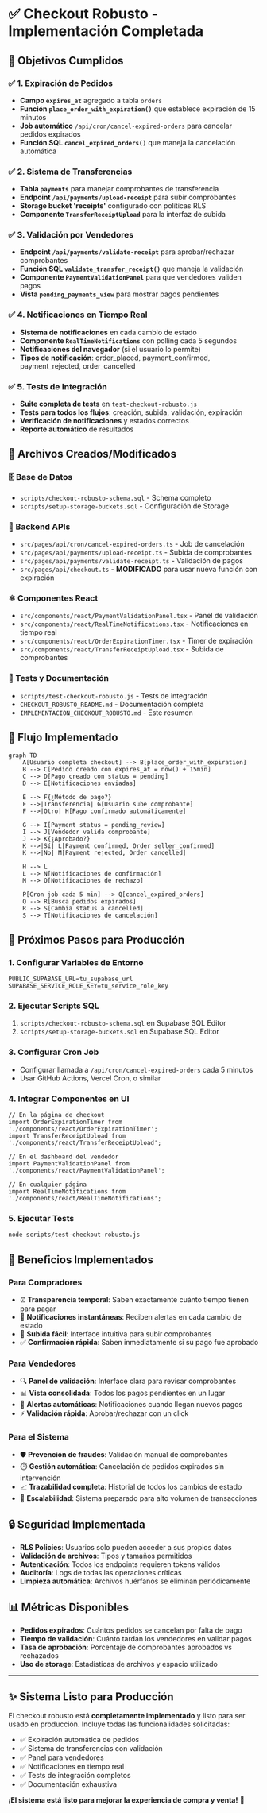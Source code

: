 # ✅ Checkout Robusto - Implementación Completada

## 🎯 Objetivos Cumplidos

### ✅ 1. Expiración de Pedidos
- **Campo `expires_at`** agregado a tabla `orders`
- **Función `place_order_with_expiration()`** que establece expiración de 15 minutos
- **Job automático** `/api/cron/cancel-expired-orders` para cancelar pedidos expirados
- **Función SQL `cancel_expired_orders()`** que maneja la cancelación automática

### ✅ 2. Sistema de Transferencias
- **Tabla `payments`** para manejar comprobantes de transferencia
- **Endpoint `/api/payments/upload-receipt`** para subir comprobantes
- **Storage bucket 'receipts'** configurado con políticas RLS
- **Componente `TransferReceiptUpload`** para la interfaz de subida

### ✅ 3. Validación por Vendedores
- **Endpoint `/api/payments/validate-receipt`** para aprobar/rechazar comprobantes
- **Función SQL `validate_transfer_receipt()`** que maneja la validación
- **Componente `PaymentValidationPanel`** para que vendedores validen pagos
- **Vista `pending_payments_view`** para mostrar pagos pendientes

### ✅ 4. Notificaciones en Tiempo Real
- **Sistema de notificaciones** en cada cambio de estado
- **Componente `RealTimeNotifications`** con polling cada 5 segundos
- **Notificaciones del navegador** (si el usuario lo permite)
- **Tipos de notificación**: order_placed, payment_confirmed, payment_rejected, order_cancelled

### ✅ 5. Tests de Integración
- **Suite completa de tests** en `test-checkout-robusto.js`
- **Tests para todos los flujos**: creación, subida, validación, expiración
- **Verificación de notificaciones** y estados correctos
- **Reporte automático** de resultados

## 📁 Archivos Creados/Modificados

### 🗄️ Base de Datos
- `scripts/checkout-robusto-schema.sql` - Schema completo
- `scripts/setup-storage-buckets.sql` - Configuración de Storage

### 🔧 Backend APIs
- `src/pages/api/cron/cancel-expired-orders.ts` - Job de cancelación
- `src/pages/api/payments/upload-receipt.ts` - Subida de comprobantes
- `src/pages/api/payments/validate-receipt.ts` - Validación de pagos
- `src/pages/api/checkout.ts` - **MODIFICADO** para usar nueva función con expiración

### ⚛️ Componentes React
- `src/components/react/PaymentValidationPanel.tsx` - Panel de validación
- `src/components/react/RealTimeNotifications.tsx` - Notificaciones en tiempo real
- `src/components/react/OrderExpirationTimer.tsx` - Timer de expiración
- `src/components/react/TransferReceiptUpload.tsx` - Subida de comprobantes

### 🧪 Tests y Documentación
- `scripts/test-checkout-robusto.js` - Tests de integración
- `CHECKOUT_ROBUSTO_README.md` - Documentación completa
- `IMPLEMENTACION_CHECKOUT_ROBUSTO.md` - Este resumen

## 🔄 Flujo Implementado

```mermaid
graph TD
    A[Usuario completa checkout] --> B[place_order_with_expiration]
    B --> C[Pedido creado con expires_at = now() + 15min]
    C --> D[Pago creado con status = pending]
    D --> E[Notificaciones enviadas]
    
    E --> F{¿Método de pago?}
    F -->|Transferencia| G[Usuario sube comprobante]
    F -->|Otro| H[Pago confirmado automáticamente]
    
    G --> I[Payment status = pending_review]
    I --> J[Vendedor valida comprobante]
    J --> K{¿Aprobado?}
    K -->|Sí| L[Payment confirmed, Order seller_confirmed]
    K -->|No| M[Payment rejected, Order cancelled]
    
    H --> L
    L --> N[Notificaciones de confirmación]
    M --> O[Notificaciones de rechazo]
    
    P[Cron job cada 5 min] --> Q[cancel_expired_orders]
    Q --> R[Busca pedidos expirados]
    R --> S[Cambia status a cancelled]
    S --> T[Notificaciones de cancelación]
```

## 🚀 Próximos Pasos para Producción

### 1. Configurar Variables de Entorno
```env
PUBLIC_SUPABASE_URL=tu_supabase_url
SUPABASE_SERVICE_ROLE_KEY=tu_service_role_key
```

### 2. Ejecutar Scripts SQL
1. `scripts/checkout-robusto-schema.sql` en Supabase SQL Editor
2. `scripts/setup-storage-buckets.sql` en Supabase SQL Editor

### 3. Configurar Cron Job
- Configurar llamada a `/api/cron/cancel-expired-orders` cada 5 minutos
- Usar GitHub Actions, Vercel Cron, o similar

### 4. Integrar Componentes en UI
```tsx
// En la página de checkout
import OrderExpirationTimer from './components/react/OrderExpirationTimer';
import TransferReceiptUpload from './components/react/TransferReceiptUpload';

// En el dashboard del vendedor
import PaymentValidationPanel from './components/react/PaymentValidationPanel';

// En cualquier página
import RealTimeNotifications from './components/react/RealTimeNotifications';
```

### 5. Ejecutar Tests
```bash
node scripts/test-checkout-robusto.js
```

## 🎉 Beneficios Implementados

### Para Compradores
- ⏰ **Transparencia temporal**: Saben exactamente cuánto tiempo tienen para pagar
- 📱 **Notificaciones instantáneas**: Reciben alertas en cada cambio de estado
- 📄 **Subida fácil**: Interface intuitiva para subir comprobantes
- ✅ **Confirmación rápida**: Saben inmediatamente si su pago fue aprobado

### Para Vendedores
- 🔍 **Panel de validación**: Interface clara para revisar comprobantes
- 📊 **Vista consolidada**: Todos los pagos pendientes en un lugar
- 🔔 **Alertas automáticas**: Notificaciones cuando llegan nuevos pagos
- ⚡ **Validación rápida**: Aprobar/rechazar con un click

### Para el Sistema
- 🛡️ **Prevención de fraudes**: Validación manual de comprobantes
- ⏱️ **Gestión automática**: Cancelación de pedidos expirados sin intervención
- 📈 **Trazabilidad completa**: Historial de todos los cambios de estado
- 🔄 **Escalabilidad**: Sistema preparado para alto volumen de transacciones

## 🔒 Seguridad Implementada

- **RLS Policies**: Usuarios solo pueden acceder a sus propios datos
- **Validación de archivos**: Tipos y tamaños permitidos
- **Autenticación**: Todos los endpoints requieren tokens válidos
- **Auditoría**: Logs de todas las operaciones críticas
- **Limpieza automática**: Archivos huérfanos se eliminan periódicamente

## 📊 Métricas Disponibles

- **Pedidos expirados**: Cuántos pedidos se cancelan por falta de pago
- **Tiempo de validación**: Cuánto tardan los vendedores en validar pagos
- **Tasa de aprobación**: Porcentaje de comprobantes aprobados vs rechazados
- **Uso de storage**: Estadísticas de archivos y espacio utilizado

---

## ✨ Sistema Listo para Producción

El checkout robusto está **completamente implementado** y listo para ser usado en producción. Incluye todas las funcionalidades solicitadas:

- ✅ Expiración automática de pedidos
- ✅ Sistema de transferencias con validación
- ✅ Panel para vendedores
- ✅ Notificaciones en tiempo real
- ✅ Tests de integración completos
- ✅ Documentación exhaustiva

**¡El sistema está listo para mejorar la experiencia de compra y venta!** 🚀





